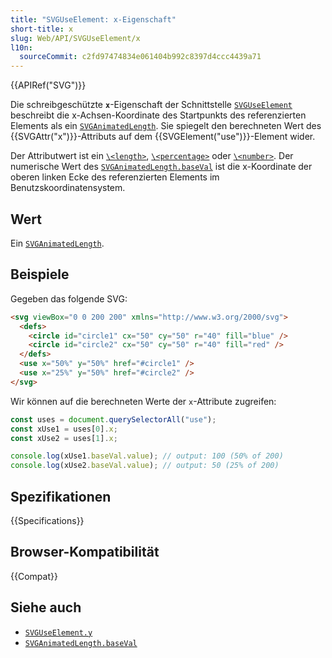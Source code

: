```yaml
---
title: "SVGUseElement: x-Eigenschaft"
short-title: x
slug: Web/API/SVGUseElement/x
l10n:
  sourceCommit: c2fd97474834e061404b992c8397d4ccc4439a71
---
```


{{APIRef("SVG")}}

Die schreibgeschützte **`x`**-Eigenschaft der Schnittstelle [`SVGUseElement`](/de/docs/Web/API/SVGUseElement) beschreibt die x-Achsen-Koordinate des Startpunkts des referenzierten Elements als ein [`SVGAnimatedLength`](/de/docs/Web/API/SVGAnimatedLength). Sie spiegelt den berechneten Wert des {{SVGAttr("x")}}-Attributs auf dem {{SVGElement("use")}}-Element wider.

Der Attributwert ist ein [`\<length>`](/de/docs/Web/SVG/Guides/Content_type#length), [`\<percentage>`](/de/docs/Web/SVG/Guides/Content_type#percentage) oder [`\<number>`](/de/docs/Web/SVG/Guides/Content_type#number). Der numerische Wert des [`SVGAnimatedLength.baseVal`](/de/docs/Web/API/SVGAnimatedLength/baseVal) ist die x-Koordinate der oberen linken Ecke des referenzierten Elements im Benutzskoordinatensystem.

## Wert

Ein [`SVGAnimatedLength`](/de/docs/Web/API/SVGAnimatedLength).

## Beispiele

Gegeben das folgende SVG:

```html
<svg viewBox="0 0 200 200" xmlns="http://www.w3.org/2000/svg">
  <defs>
    <circle id="circle1" cx="50" cy="50" r="40" fill="blue" />
    <circle id="circle2" cx="50" cy="50" r="40" fill="red" />
  </defs>
  <use x="50%" y="50%" href="#circle1" />
  <use x="25%" y="50%" href="#circle2" />
</svg>
```

Wir können auf die berechneten Werte der `x`-Attribute zugreifen:

```js
const uses = document.querySelectorAll("use");
const xUse1 = uses[0].x;
const xUse2 = uses[1].x;

console.log(xUse1.baseVal.value); // output: 100 (50% of 200)
console.log(xUse2.baseVal.value); // output: 50 (25% of 200)
```

## Spezifikationen

{{Specifications}}

## Browser-Kompatibilität

{{Compat}}

## Siehe auch

- [`SVGUseElement.y`](/de/docs/Web/API/SVGUseElement/y)
- [`SVGAnimatedLength.baseVal`](/de/docs/Web/API/SVGAnimatedLength/baseVal)

